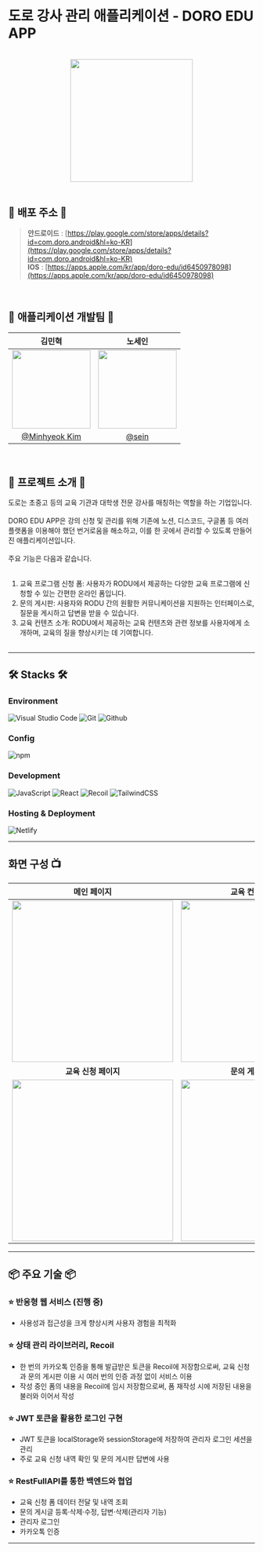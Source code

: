 # 도로 강사 관리 애플리케이션 - DORO EDU APP

<div align="center"><br/>

  <img width="250px" src="https://github.com/DOROEDU/Doro-Front/assets/42240254/4d858d31-b028-4862-b4e4-bb193b6c6d06" /> 

</div>
<br/>

## 🚀 배포 주소 🚀

> **안드로이드** : [https://play.google.com/store/apps/details?id=com.doro.android&hl=ko-KR](https://play.google.com/store/apps/details?id=com.doro.android&hl=ko-KR) <br>
> **IOS** : [https://apps.apple.com/kr/app/doro-edu/id6450978098](https://apps.apple.com/kr/app/doro-edu/id6450978098) <br>
<br/>

## 📱 애플리케이션 개발팀 📱

|          김민혁          |          노세인          |                                                                                                     
| :------------------------------------------------------------------------------: | :---------------------------------------------------------------------------------------------------------------------------------------------------: |
|   <img width="160px" src="https://avatars.githubusercontent.com/u/42240254?v=4" />    |                      <img width="160px" src="https://avatars.githubusercontent.com/u/71018440?v=4" />    |
|   [@Minhyeok Kim](https://github.com/jaqwe2301)   |   [@sein](https://github.com/dslov89)   |
<br/>

## 📘 프로젝트 소개 📘

도로는 초중고 등의 교육 기관과 대학생 전문 강사를 매칭하는 역할을 하는 기업입니다.<br/><br/>
DORO EDU APP은 강의 신청 및 관리를 위해 기존에 노션, 디스코드, 구글폼 등 여러 플랫폼을 이용해야 했던 번거로움을 해소하고, 이를 한 곳에서 관리할 수 있도록 만들어진 애플리케이션입니다.
<br/><br/>
주요 기능은 다음과 같습니다.<br/><br/>

1. 교육 프로그램 신청 폼: 사용자가 RODU에서 제공하는 다양한 교육 프로그램에 신청할 수 있는 간편한 온라인 폼입니다.<br/>
2. 문의 게시판: 사용자와 RODU 간의 원활한 커뮤니케이션을 지원하는 인터페이스로, 질문을 게시하고 답변을 받을 수 있습니다.<br/>
3. 교육 컨텐츠 소개: RODU에서 제공하는 교육 컨텐츠와 관련 정보를 사용자에게 소개하며, 교육의 질을 향상시키는 데 기여합니다.<br/><br/>

---

## 🛠️ Stacks 🛠️

### Environment
![Visual Studio Code](https://img.shields.io/badge/Visual%20Studio%20Code-007ACC?style=for-the-badge&logo=Visual%20Studio%20Code&logoColor=white)
![Git](https://img.shields.io/badge/Git-F05032?style=for-the-badge&logo=Git&logoColor=white)
![Github](https://img.shields.io/badge/GitHub-181717?style=for-the-badge&logo=GitHub&logoColor=white)             

### Config
![npm](https://img.shields.io/badge/npm-CB3837?style=for-the-badge&logo=npm&logoColor=white)        

### Development
![JavaScript](https://img.shields.io/badge/JavaScript-F7DF1E?style=for-the-badge&logo=Javascript&logoColor=white)
![React](https://img.shields.io/badge/React-20232A?style=for-the-badge&logo=react&logoColor=61DAFB)
![Recoil](https://img.shields.io/badge/Recoil-F2F2F2?style=for-the-badge&logo=Recoil&logoColor=3578E5)
![TailwindCSS](https://img.shields.io/badge/tailwindcss-0F1729?style=for-the-badge&logo=tailwindcss&logoColor=06B6D4)

### Hosting & Deployment
![Netlify](https://img.shields.io/badge/netlify-333333?style=for-the-badge&logo=netlify&logoColor=00C7B7)

---
## 화면 구성 📺
|  **메인 페이지**  |  **교육 컨텐츠 페이지**  |
| :-------------------------------------------: | :------------: |
| <img width="329" src="https://github.com/RODU-LAB/FrontEnd-Web/assets/42240254/4b9521b2-122a-4c1f-86ca-b7438fd03e52"/> |  <img width="329" src="https://github.com/RODU-LAB/FrontEnd-Web/assets/42240254/44d13da2-c612-4456-acfb-ae44be5f39f0"/>|  
| **교육 신청 페이지**   |  **문의 게시판 페이지**   |  
| <img width="329" src="https://github.com/RODU-LAB/FrontEnd-Web/assets/42240254/c332730d-069d-4385-8572-340aebdae8f7"/>   |  <img width="329" src="https://github.com/RODU-LAB/FrontEnd-Web/assets/42240254/29b2fd88-739c-4cba-b487-9fc3d9092c5e"/>     |

---
## 📦 주요 기술 📦

### ⭐️ 반응형 웹 서비스 (진행 중)
- 사용성과 접근성을 크게 향상시켜 사용자 경험을 최적화

### ⭐️ 상태 관리 라이브러리, Recoil
- 한 번의 카카오톡 인증을 통해 발급받은 토큰을 Recoil에 저장함으로써, 교육 신청과 문의 게시판 이용 시 여러 번의 인증 과정 없이 서비스 이용
- 작성 중인 폼의 내용을 Recoil에 임시 저장함으로써, 폼 재작성 시에 저장된 내용을 불러와 이어서 작성

### ⭐️ JWT 토큰을 활용한 로그인 구현
- JWT 토큰을 localStorage와 sessionStorage에 저장하여 관리자 로그인 세션을 관리
- 주로 교육 신청 내역 확인 및 문의 게시판 답변에 사용

### ⭐️ RestFullAPI를 통한 백엔드와 협업
- 교육 신청 폼 데이터 전달 및 내역 조회
- 문의 게시글 등록·삭제·수정, 답변·삭제(관리자 기능)
- 관리자 로그인
- 카카오톡 인증

---
